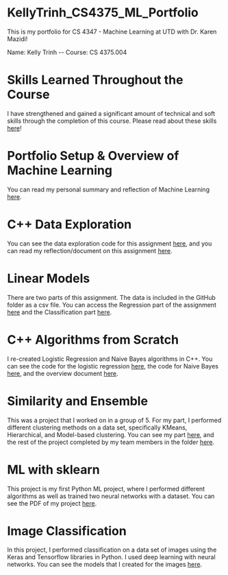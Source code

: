 # KellyTrinh_CS4375_ML_Portfolio
This is my portfolio for CS 4347 - Machine Learning at UTD with Dr. Karen Mazidi!

Name: Kelly Trinh --
Course: CS 4375.004

# Skills Learned Throughout the Course
I have strengthened and gained a significant amount of technical and soft skills through the completion of this course. Please read about these skills [here](https://github.com/KellyTranT/KellyTrinh_CS4375_ML_Portfolio/blob/main/Skills%20from%20Machine%20Learning.pdf)!

# Portfolio Setup & Overview of Machine Learning
You can read my personal summary and reflection of Machine Learning [here](Overview_of_ML.pdf).

# C++ Data Exploration
You can see the data exploration code for this assignment [here](/C%2B%2B_Data_Exploration/CPP_Data_Exploration_main.cpp), and you can read
my reflection/document on this assignment [here](/C%2B%2B_Data_Exploration/C%2B%2B_Data_Exploration_Reflection.pdf).

# Linear Models
There are two parts of this assignment. The data is included in the GitHub folder as a csv file. You can access the Regression part of the assignment [here](https://github.com/KellyTranT/KellyTrinh_CS4375_ML_Portfolio/blob/main/Linear%20Models/Regression.pdf) and the Classification part [here](https://github.com/KellyTranT/KellyTrinh_CS4375_ML_Portfolio/blob/main/Linear%20Models/Classification.pdf).

# C++ Algorithms from Scratch
I re-created Logistic Regression and Naive Bayes algorithms in C++. You can see the code for the logistic regression [here](https://github.com/KellyTranT/KellyTrinh_CS4375_ML_Portfolio/blob/main/C%2B%2B_Algorithms_From_Scratch/logisticRegression.cpp), the code for Naive Bayes [here](https://github.com/KellyTranT/KellyTrinh_CS4375_ML_Portfolio/blob/main/C%2B%2B_Algorithms_From_Scratch/naiveBayes.cpp), and the overview document [here](https://github.com/KellyTranT/KellyTrinh_CS4375_ML_Portfolio/blob/main/C%2B%2B_Algorithms_From_Scratch/Overview_Document_C%2B%2B_Algorithms.pdf).

# Similarity and Ensemble
This was a project that I worked on in a group of 5. For my part, I performed different clustering methods on a data set, specifically KMeans, Hierarchical, and Model-based clustering. You can see my part [here](https://github.com/KellyTranT/KellyTrinh_CS4375_ML_Portfolio/blob/main/Similarity%20and%20Ensemble/Notebook-3-Clustering.pdf), and the rest of the project completed by my team members in the folder [here](https://github.com/KellyTranT/KellyTrinh_CS4375_ML_Portfolio/tree/main/Similarity%20and%20Ensemble).

# ML with sklearn
This project is my first Python ML project, where I performed different algorithms as well as trained two neural networks with a dataset. You can see the PDF of my project [here](https://github.com/KellyTranT/KellyTrinh_CS4375_ML_Portfolio/blob/main/ML%20with%20sklearn/ML_with_sklearn.ipynb%20-%20Colaboratory.pdf).

# Image Classification
In this project, I performed classification on a data set of images using the Keras and Tensorflow libraries in Python. I used deep learning with neural networks. You can see the models that I created for the images [here](https://github.com/KellyTranT/KellyTrinh_CS4375_ML_Portfolio/blob/main/Image%20Classification/image_classification.pdf).
